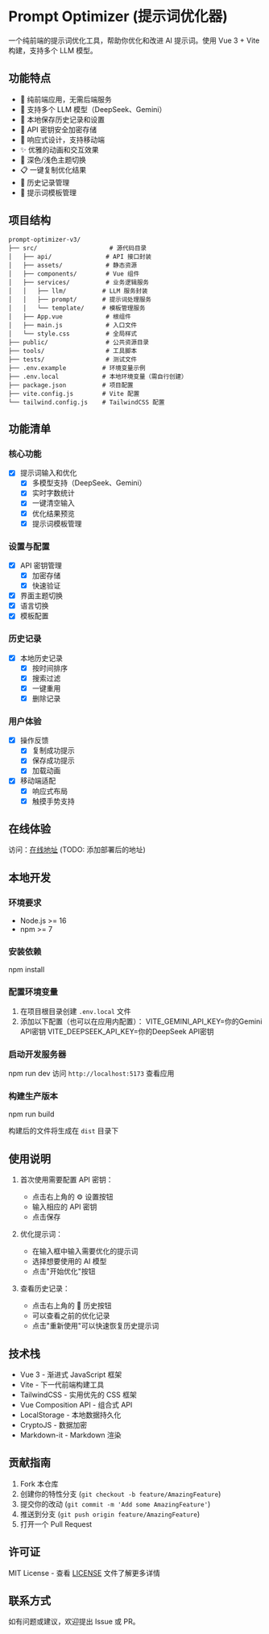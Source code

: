 # Prompt Optimizer (提示词优化器)

一个纯前端的提示词优化工具，帮助你优化和改进 AI 提示词。使用 Vue 3 + Vite 构建，支持多个 LLM 模型。

## 功能特点

- 🚀 纯前端应用，无需后端服务
- 🤖 支持多个 LLM 模型（DeepSeek、Gemini）
- 💾 本地保存历史记录和设置
- 🔑 API 密钥安全加密存储
- 📱 响应式设计，支持移动端
- ✨ 优雅的动画和交互效果
- 🌈 深色/浅色主题切换
- 📋 一键复制优化结果
- 🔄 历史记录管理
- 📝 提示词模板管理

## 项目结构

```
prompt-optimizer-v3/
├── src/                    # 源代码目录
│   ├── api/               # API 接口封装
│   ├── assets/            # 静态资源
│   ├── components/        # Vue 组件
│   ├── services/          # 业务逻辑服务
│   │   ├── llm/          # LLM 服务封装
│   │   ├── prompt/       # 提示词处理服务
│   │   └── template/     # 模板管理服务
│   ├── App.vue            # 根组件
│   ├── main.js            # 入口文件
│   └── style.css          # 全局样式
├── public/                # 公共资源目录
├── tools/                 # 工具脚本
├── tests/                 # 测试文件
├── .env.example          # 环境变量示例
├── .env.local            # 本地环境变量（需自行创建）
├── package.json          # 项目配置
├── vite.config.js        # Vite 配置
└── tailwind.config.js    # TailwindCSS 配置
```

## 功能清单

### 核心功能
- [x] 提示词输入和优化
  - [x] 多模型支持（DeepSeek、Gemini）
  - [x] 实时字数统计
  - [x] 一键清空输入
  - [x] 优化结果预览
  - [x] 提示词模板管理
  
### 设置与配置
- [x] API 密钥管理
  - [x] 加密存储
  - [x] 快速验证
- [x] 界面主题切换
- [x] 语言切换
- [x] 模板配置

### 历史记录
- [x] 本地历史记录
  - [x] 按时间排序
  - [x] 搜索过滤
  - [x] 一键重用
  - [x] 删除记录

### 用户体验
- [x] 操作反馈
  - [x] 复制成功提示
  - [x] 保存成功提示
  - [x] 加载动画
- [x] 移动端适配
  - [x] 响应式布局
  - [x] 触摸手势支持

## 在线体验

访问：[在线地址](#) (TODO: 添加部署后的地址)

## 本地开发

### 环境要求

- Node.js >= 16
- npm >= 7

### 安装依赖
npm install


### 配置环境变量

1. 在项目根目录创建 `.env.local` 文件
2. 添加以下配置（也可以在应用内配置）：
VITE_GEMINI_API_KEY=你的Gemini API密钥
VITE_DEEPSEEK_API_KEY=你的DeepSeek API密钥


### 启动开发服务器
npm run dev
访问 `http://localhost:5173` 查看应用

### 构建生产版本
npm run build

构建后的文件将生成在 `dist` 目录下

## 使用说明

1. 首次使用需要配置 API 密钥：
   - 点击右上角的 ⚙️ 设置按钮
   - 输入相应的 API 密钥
   - 点击保存

2. 优化提示词：
   - 在输入框中输入需要优化的提示词
   - 选择想要使用的 AI 模型
   - 点击"开始优化"按钮

3. 查看历史记录：
   - 点击右上角的 📜 历史按钮
   - 可以查看之前的优化记录
   - 点击"重新使用"可以快速恢复历史提示词

## 技术栈

- Vue 3 - 渐进式 JavaScript 框架
- Vite - 下一代前端构建工具
- TailwindCSS - 实用优先的 CSS 框架
- Vue Composition API - 组合式 API
- LocalStorage - 本地数据持久化
- CryptoJS - 数据加密
- Markdown-it - Markdown 渲染

## 贡献指南

1. Fork 本仓库
2. 创建你的特性分支 (`git checkout -b feature/AmazingFeature`)
3. 提交你的改动 (`git commit -m 'Add some AmazingFeature'`)
4. 推送到分支 (`git push origin feature/AmazingFeature`)
5. 打开一个 Pull Request

## 许可证

MIT License - 查看 [LICENSE](LICENSE) 文件了解更多详情

## 联系方式

如有问题或建议，欢迎提出 Issue 或 PR。